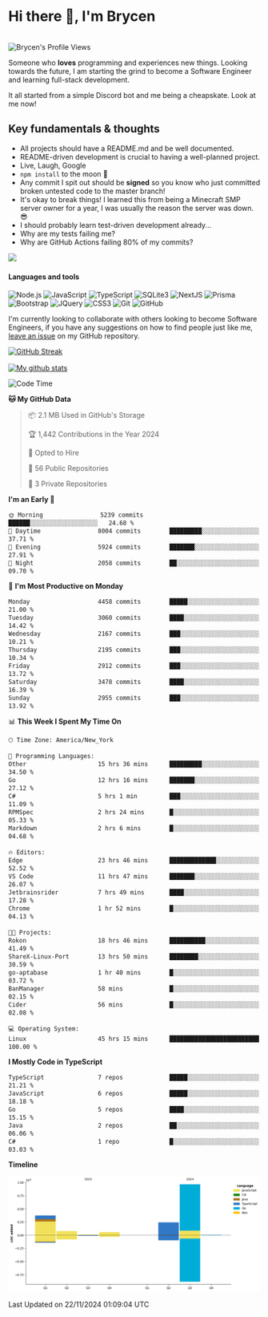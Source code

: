 # Hi there 👋, I'm Brycen

<br>
<img src="https://komarev.com/ghpvc/?username=BrycensRanch" alt="Brycen's Profile Views" />

Someone who **loves** programming and experiences new things. Looking towards the future, I am starting the grind to become a Software Engineer and learning full-stack development.

It all started from a simple Discord bot and me being a cheapskate. Look at me now!

## Key fundamentals & thoughts

- All projects should have a README.md and be well documented.
- README-driven development is crucial to having a well-planned project.
- Live, Laugh, Google
- `npm install` to the moon 🚀
- Any commit I spit out should be **signed** so you know who just committed broken untested code to the master branch!
- It's okay to break things! I learned this from being a Minecraft SMP server owner for a year, I was usually the reason the server was down. 😎
- I should probably learn test-driven development already...
- Why are my tests failing me?
- Why are GitHub Actions failing 80% of my commits? 

<img src="https://res.cloudinary.com/practicaldev/image/fetch/s--OoBLh7-Q--/c_limit%2Cf_auto%2Cfl_progressive%2Cq_auto%2Cw_880/https://cdn-images-1.medium.com/max/1614/1%2A8BlqJ8lNVZzuRjAg1mZ50w.png" height="400"/>

<h4>Languages and tools</h4>
<p>
  <img src="https://img.shields.io/badge/node.js%20-%2343853D.svg?&style=for-the-badge&logo=node.js&logoColor=white" alt="Node.js" />
  <img src="https://img.shields.io/badge/javascript%20-%23323330.svg?&style=for-the-badge&logo=javascript&logoColor=%23F7DF1E" alt="JavaScript" />
  <img src="https://img.shields.io/badge/typescript%20-%23323330.svg?&style=for-the-badge&logo=typescript&logoColor=#3467eb" alt="TypeScript" />
  <img src="https://img.shields.io/badge/sqlite3%20-%23323330.svg?&style=for-the-badge&logo=sqlite&logoColor=#3467eb" alt="SQLite3" />
  <img src="https://img.shields.io/badge/Next.JS%20-%23323330.svg?&style=for-the-badge&logo=next.js&logoColor=#3467eb" alt="NextJS" />
  <img src="https://img.shields.io/badge/Prisma%20-%23323330.svg?&style=for-the-badge&logo=prisma&logoColor=#3467eb" alt="Prisma" />
  <img src="https://img.shields.io/badge/bootstrap%20-%23323330.svg?&style=for-the-badge&logo=bootstrap" alt="Bootstrap" />
  <img src="https://img.shields.io/badge/jquery%20-%23323330.svg?&style=for-the-badge&logo=jquery" alt="JQuery" />
  <img src="https://img.shields.io/badge/css3%20-%23323330.svg?&style=for-the-badge&logo=css3" alt="CSS3" />
  <img src="https://img.shields.io/badge/git%20-%23323330.svg?&style=for-the-badge&logo=git" alt="Git" />
  <img src="https://img.shields.io/badge/github%20-%23323330.svg?&style=for-the-badge&logo=github" alt="GitHub" />
</p>

 I'm currently looking to collaborate with others looking to become Software Engineers, if you have any suggestions on how to find people just like me, [leave an issue](https://github.com/BrycensRanch/BrycensRanch/issues/new) on my GitHub repository.
 
 <p><a href="https://git.io/streak-stats"><img src="https://streak-stats.demolab.com?test&user=BrycensRanch&amp;theme=dark&amp;hide_border=true&amp;fire=EB5454&amp;ring=0CEB19" alt="GitHub Streak"></a></p>

<a href="https://github.com/anuraghazra/github-readme-stats">
  <img align="center" src="https://github-readme-stats.anuraghazra1.vercel.app/api?username=BrycensRanch&show_icons=true&line_height=27&include_all_commits=true" alt="My github stats" />
</a>

<!--START_SECTION:waka-->
![Code Time](http://img.shields.io/badge/Code%20Time-1%2C208%20hrs%2057%20mins-blue)

**🐱 My GitHub Data** 

> 📦 2.1 MB Used in GitHub's Storage 
 > 
> 🏆 1,442 Contributions in the Year 2024
 > 
> 💼 Opted to Hire
 > 
> 📜 56 Public Repositories 
 > 
> 🔑 3 Private Repositories 
 > 
**I'm an Early 🐤** 

```text
🌞 Morning                5239 commits        ██████░░░░░░░░░░░░░░░░░░░   24.68 % 
🌆 Daytime                8004 commits        █████████░░░░░░░░░░░░░░░░   37.71 % 
🌃 Evening                5924 commits        ███████░░░░░░░░░░░░░░░░░░   27.91 % 
🌙 Night                  2058 commits        ██░░░░░░░░░░░░░░░░░░░░░░░   09.70 % 
```
📅 **I'm Most Productive on Monday** 

```text
Monday                   4458 commits        █████░░░░░░░░░░░░░░░░░░░░   21.00 % 
Tuesday                  3060 commits        ████░░░░░░░░░░░░░░░░░░░░░   14.42 % 
Wednesday                2167 commits        ███░░░░░░░░░░░░░░░░░░░░░░   10.21 % 
Thursday                 2195 commits        ███░░░░░░░░░░░░░░░░░░░░░░   10.34 % 
Friday                   2912 commits        ███░░░░░░░░░░░░░░░░░░░░░░   13.72 % 
Saturday                 3478 commits        ████░░░░░░░░░░░░░░░░░░░░░   16.39 % 
Sunday                   2955 commits        ███░░░░░░░░░░░░░░░░░░░░░░   13.92 % 
```


📊 **This Week I Spent My Time On** 

```text
🕑︎ Time Zone: America/New_York

💬 Programming Languages: 
Other                    15 hrs 36 mins      █████████░░░░░░░░░░░░░░░░   34.50 % 
Go                       12 hrs 16 mins      ███████░░░░░░░░░░░░░░░░░░   27.12 % 
C#                       5 hrs 1 min         ███░░░░░░░░░░░░░░░░░░░░░░   11.09 % 
RPMSpec                  2 hrs 24 mins       █░░░░░░░░░░░░░░░░░░░░░░░░   05.33 % 
Markdown                 2 hrs 6 mins        █░░░░░░░░░░░░░░░░░░░░░░░░   04.68 % 

🔥 Editors: 
Edge                     23 hrs 46 mins      █████████████░░░░░░░░░░░░   52.52 % 
VS Code                  11 hrs 47 mins      ███████░░░░░░░░░░░░░░░░░░   26.07 % 
Jetbrainsrider           7 hrs 49 mins       ████░░░░░░░░░░░░░░░░░░░░░   17.28 % 
Chrome                   1 hr 52 mins        █░░░░░░░░░░░░░░░░░░░░░░░░   04.13 % 

🐱‍💻 Projects: 
Rokon                    18 hrs 46 mins      ██████████░░░░░░░░░░░░░░░   41.49 % 
ShareX-Linux-Port        13 hrs 50 mins      ████████░░░░░░░░░░░░░░░░░   30.59 % 
go-aptabase              1 hr 40 mins        █░░░░░░░░░░░░░░░░░░░░░░░░   03.72 % 
BanManager               58 mins             █░░░░░░░░░░░░░░░░░░░░░░░░   02.15 % 
Cider                    56 mins             █░░░░░░░░░░░░░░░░░░░░░░░░   02.08 % 

💻 Operating System: 
Linux                    45 hrs 15 mins      █████████████████████████   100.00 % 
```

**I Mostly Code in TypeScript** 

```text
TypeScript               7 repos             █████░░░░░░░░░░░░░░░░░░░░   21.21 % 
JavaScript               6 repos             █████░░░░░░░░░░░░░░░░░░░░   18.18 % 
Go                       5 repos             ████░░░░░░░░░░░░░░░░░░░░░   15.15 % 
Java                     2 repos             ██░░░░░░░░░░░░░░░░░░░░░░░   06.06 % 
C#                       1 repo              █░░░░░░░░░░░░░░░░░░░░░░░░   03.03 % 
```



**Timeline**

![Lines of Code chart](https://raw.githubusercontent.com/BrycensRanch/BrycensRanch/main/assets/bar_graph.png)


 Last Updated on 22/11/2024 01:09:04 UTC
<!--END_SECTION:waka-->

<!--
**BrycensRanch/BrycensRanch** is a ✨ _special_ ✨ repository because its `README.md` (this file) appears on your GitHub profile.

Here are some ideas to get you started:

- 🔭 I’m currently working on ...
- 🌱 I’m currently learning ...
- 👯 I’m looking to collaborate on ...
- 🤔 I’m looking for help with ...
- 💬 Ask me about ...
- 📫 How to reach me: ...
- 😄 Pronouns: ...
- ⚡ Fun fact: ...
-->
